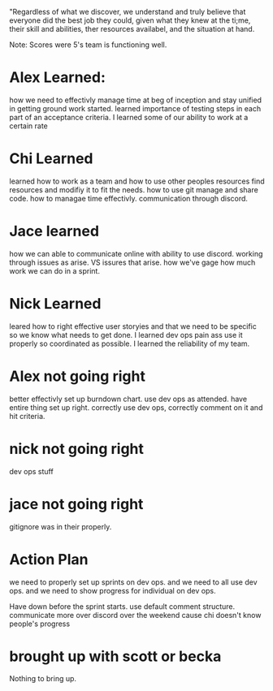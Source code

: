 "Regardless of what we discover, we understand and truly believe that everyone did the best job they could, given what they knew at the ti;me, their skill and abilities, ther resources availabel, and the situation at hand.

Note: Scores were 5's team is functioning well.

# Alex Learned:
how we need to effectivly manage time at beg of inception and stay unified in getting ground work started. learned importance of testing steps in each part of an acceptance criteria. I learned some of our ability to work at a certain rate

# Chi Learned
learned how to work as a team and how to use other peoples resources find resources and modifiy it to fit the needs. how to use git manage and share code. how to managae time effectivly. communication through discord.

# Jace learned
how we can able to communicate online with ability to use discord. working through issues as arise. VS issures that arise. how we've gage how much work we can do in a sprint.

# Nick Learned
leared how to right effective user storyies and that we need to be specific so we know what needs to get done. I learned dev ops pain ass use it properly so coordinated as possible. I learned the reliability of my team. 

# Alex not going right
better effectivly set up burndown chart. use dev ops as attended. have entire thing set up right. correctly use dev ops, correctly comment on it and hit criteria.

# nick not going right 
dev ops stuff 

# jace not going right
gitignore was in their properly.

# Action Plan
we need to properly set up sprints on dev ops. and we need to all use dev ops. and we need to show progress for individual on dev ops.

Have down before the sprint starts.
use default comment structure.
communicate more over discord over the weekend cause chi doesn't know people's progress

# brought up with scott or becka
Nothing to bring up.